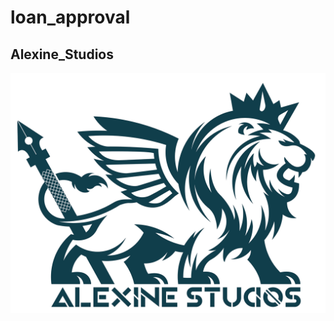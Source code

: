 # loan_approval
## Alexine_Studios
![alt text](https://github.com/chiruharshith/Alexine_Studios/blob/de01d1a31881519b5278e01e85666486ec723f89/media/alexine_studios.jpg?raw=true)
